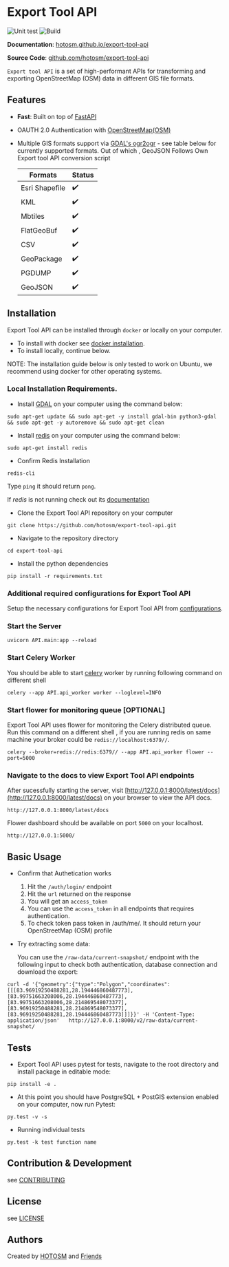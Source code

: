 # Export Tool API

![Unit test](https://github.com/hotosm/export-tool-api/actions/workflows/Unit-Test.yml/badge.svg)
![Build](https://github.com/hotosm/export-tool-api/actions/workflows/build.yml/badge.svg)

**Documentation**: [hotosm.github.io/export-tool-api](https://hotosm.github.io/export-tool-api/)

**Source Code**: [github.com/hotosm/export-tool-api](https://github.com/hotosm/export-tool-api)

`Export tool API` is a set of high-performant APIs for transforming and exporting OpenStreetMap (OSM) data in different GIS file formats.

## Features

- **Fast**: Built on top of [FastAPI](https://fastapi.tiangolo.com/)
- OAUTH 2.0 Authentication with [OpenStreetMap(OSM)](https://openstreetmap.org)
- Multiple GIS formats support via [GDAL's ogr2ogr](https://gdal.org/programs/ogr2ogr.html) - see table below for currently supported formats. Out of which , GeoJSON Follows Own Export tool API conversion script 

  | Formats        | Status             |
  | -------------- | ------------------ |
  | Esri Shapefile | :heavy_check_mark: |
  | KML            | :heavy_check_mark: |
  | Mbtiles        | :heavy_check_mark: |
  | FlatGeoBuf     | :heavy_check_mark: |
  | CSV            | :heavy_check_mark: |
  | GeoPackage     | :heavy_check_mark: |
  | PGDUMP         | :heavy_check_mark: |
  | GeoJSON        | :heavy_check_mark: |

## Installation

Export Tool API can be installed through `docker` or locally on your computer.

- To install with docker see [docker installation](./docs/src/installation/docker.md).
- To install locally, continue below.

NOTE: The installation guide below is only tested to work on Ubuntu, we recommend using docker for other operating systems.

### Local Installation Requirements.

- Install [GDAL](https://gdal.org/index.html) on your computer using the command below:

```
sudo apt-get update && sudo apt-get -y install gdal-bin python3-gdal && sudo apt-get -y autoremove && sudo apt-get clean

```

- Install [redis](https://redis.io/docs/getting-started/installation/) on your computer using the command below:

```
sudo apt-get install redis
```

- Confirm Redis Installation

```
redis-cli
```

Type `ping` it should return `pong`.

If _redis_ is not running check out its [documentation](https://redis.io/docs/getting-started/)

- Clone the Export Tool API repository on your computer

```
git clone https://github.com/hotosm/export-tool-api.git
```

- Navigate to the repository directory

```
cd export-tool-api
```

- Install the python dependencies

```
pip install -r requirements.txt
```

### Additional required configurations for Export Tool API

Setup the necessary configurations for Export Tool API from [configurations](./docs/src/installation/configurations.md).

### Start the Server

```
uvicorn API.main:app --reload
```

### Start Celery Worker

You should be able to start [celery](https://docs.celeryq.dev/en/stable/getting-started/first-steps-with-celery.html#running-the-celery-worker-server) worker by running following command on different shell

```
celery --app API.api_worker worker --loglevel=INFO
```

### Start flower for monitoring queue [OPTIONAL]

Export Tool API uses flower for monitoring the Celery distributed queue. Run this command on a different shell , if you are running redis on same machine your broker could be `redis://localhost:6379//`.

```
celery --broker=redis://redis:6379// --app API.api_worker flower --port=5000
```

### Navigate to the docs to view Export Tool API endpoints

After sucessfully starting the server, visit [http://127.0.0.1:8000/latest/docs](http://127.0.0.1:8000/latest/docs) on your browser to view the API docs.

```
http://127.0.0.1:8000/latest/docs
```

Flower dashboard should be available on port `5000` on your localhost.

```
http://127.0.0.1:5000/
```

## Basic Usage

- Confirm that Authetication works

  1. Hit the `/auth/login/` endpoint
  2. Hit the `url` returned on the response
  3. You will get an `access_token`
  4. You can use the `access_token` in all endpoints that requires authentication.
  5. To check token pass token in /auth/me/. It should return your OpenStreetMap (OSM) profile

- Try extracting some data:

  You can use the `/raw-data/current-snapshot/` endpoint with the following input to check both authentication, database connection and download the export:

```
curl -d '{"geometry":{"type":"Polygon","coordinates":[[[83.96919250488281,28.194446860487773],[83.99751663208006,28.194446860487773],   [83.99751663208006,28.214869548073377],[83.96919250488281,28.214869548073377],[83.96919250488281,28.194446860487773]]]}}' -H 'Content-Type: application/json'   http://127.0.0.1:8000/v2/raw-data/current-snapshot/
```

## Tests

- Export Tool API uses pytest for tests, navigate to the root directory and install package in editable mode:

```
pip install -e .
```

- At this point you should have PostgreSQL + PostGIS extension enabled on your computer, now run Pytest:

```
py.test -v -s
```

- Running individual tests

```
py.test -k test function name
```

## Contribution & Development

see [CONTRIBUTING](./docs/src/contributing.md)

## License

see [LICENSE](https://github.com/hotosm/export-tool-api/blob/develop/LICENSE)

## Authors

Created by [HOTOSM](https://hotosm.org) and [Friends](https://github.com/hotosm/export-tool-api/graphs/contributors) 
